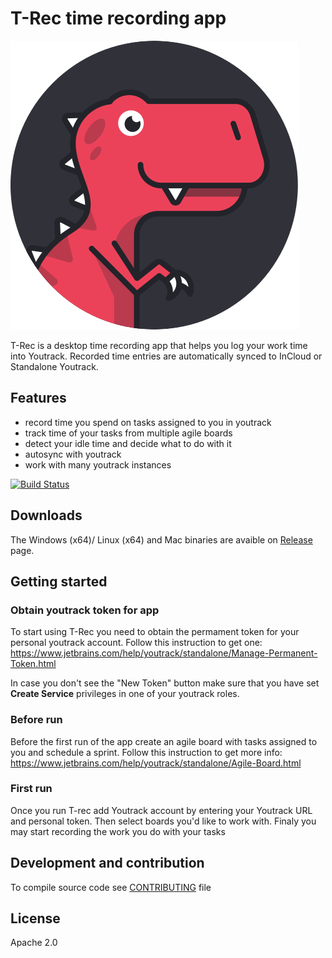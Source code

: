 # T-Rec time recording app 

![T-Rec image](./src/assets/trec-logo.png)

T-Rec is a desktop time recording app that helps you log your work time into Youtrack. Recorded time entries are automatically synced to InCloud or Standalone Youtrack. 


## Features 
* record time you spend on tasks assigned to you in youtrack
* track time of your tasks from multiple agile boards  
* detect your idle time and decide what to do with it
* autosync with youtrack
* work with many youtrack instances

[![Build Status](https://travis-ci.org/kleder/timetracker.svg?branch=master)](https://travis-ci.org/kleder/timetracker)

## Downloads 
The Windows (x64)/ Linux (x64) and Mac binaries are avaible on [Release](https://github.com/kleder/timetracker/releases/latest) page.

## Getting started

### Obtain youtrack token for app 

To start using T-Rec you need to obtain the permament token for your personal youtrack account. Follow this instruction to get one: https://www.jetbrains.com/help/youtrack/standalone/Manage-Permanent-Token.html

In case you don't see the "New Token" button make sure that you have set **Create Service** privileges in one of your youtrack roles.  

### Before run

Before the first run of the app create an agile board with tasks assigned to you and schedule a sprint. Follow this instruction to get more info: https://www.jetbrains.com/help/youtrack/standalone/Agile-Board.html

### First run

Once you run T-rec add Youtrack account by entering your Youtrack URL and personal token.
Then select boards you'd like to work with. Finaly you may start recording the work you do with your tasks

## Development and contribution
To compile source code see [CONTRIBUTING](CONTRIBUTING.md) file

## License
Apache 2.0
